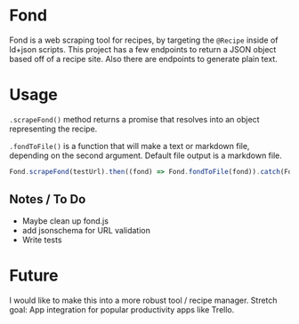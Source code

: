 # Fond
Fond is a web scraping tool for recipes, by targeting the `@Recipe` inside of ld+json scripts. This project has a few endpoints to return a JSON object based off of a recipe site. Also there are endpoints to generate plain text.

# Usage

`.scrapeFond()` method returns a promise that resolves into an object representing the recipe.

`.fondToFile()` is a function that will make a text or markdown file, depending on the second argument. Default file output is a markdown file.
```javascript
Fond.scrapeFond(testUrl).then((fond) => Fond.fondToFile(fond)).catch(Fond.handleError)
```

## Notes / To Do

* Maybe clean up fond.js
* add jsonschema for URL validation
* Write tests

# Future
I would like to make this into a more robust tool / recipe manager. Stretch goal: App integration for popular productivity apps like Trello.